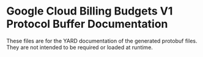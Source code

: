 # Google Cloud Billing Budgets V1 Protocol Buffer Documentation

These files are for the YARD documentation of the generated protobuf files.
They are not intended to be required or loaded at runtime.
